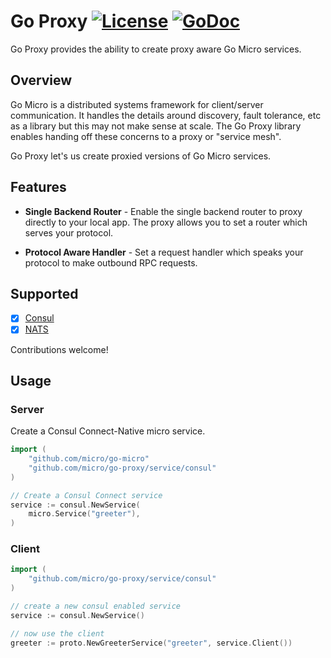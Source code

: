 # Go Proxy [![License](https://img.shields.io/:license-apache-blue.svg)](https://opensource.org/licenses/Apache-2.0) [![GoDoc](https://godoc.org/github.com/micro/go-proxy?status.svg)](https://godoc.org/github.com/micro/go-proxy)

Go Proxy provides the ability to create proxy aware Go Micro services.

## Overview

Go Micro is a distributed systems framework for client/server communication. It handles the details 
around discovery, fault tolerance, etc as a library but this may not make sense at scale. The Go Proxy 
library enables handing off these concerns to a proxy or "service mesh".

Go Proxy let's us create proxied versions of Go Micro services.

## Features

- **Single Backend Router** - Enable the single backend router to proxy directly to your local app. The proxy 
allows you to set a router which serves your protocol.

- **Protocol Aware Handler** - Set a request handler which speaks your protocol to make outbound RPC requests.

## Supported

- [x] [Consul](https://www.consul.io/docs/connect/native.html)
- [x] [NATS](https://nats.io/)

Contributions welcome!

## Usage

### Server

Create a Consul Connect-Native micro service.

```go
import (
	"github.com/micro/go-micro"
	"github.com/micro/go-proxy/service/consul"
)

// Create a Consul Connect service
service := consul.NewService(
	micro.Service("greeter"),
)
```

### Client

```go
import (
	"github.com/micro/go-proxy/service/consul"
)

// create a new consul enabled service
service := consul.NewService()

// now use the client
greeter := proto.NewGreeterService("greeter", service.Client())
```
